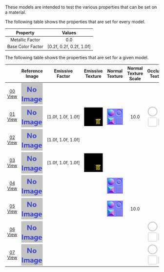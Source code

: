 These models are intended to test the various properties that can be set on a material.  

The following table shows the properties that are set for every model.  

| Property | **Values** |
| :---: | :---: |
| Metallic Factor | 0.0 |
| Base Color Factor | [0.2f,&nbsp;0.2f,&nbsp;0.2f,&nbsp;1.0f] |

 
The following table shows the properties that are set for a given model.  

|   | Reference Image | Emissive Factor | Emissive Texture | Normal Texture | Normal Texture Scale | Occlusion Texture | Occlusion Texture Strength |
| :---: | :---: | :---: | :---: | :---: | :---: | :---: | :---: |
| [00](Material_00.gltf)<br>[View](https://bghgary.github.io/glTF-Asset-Generator/Preview/BabylonJS/?fileName=Material_00.gltf) | [<img src="Thumbnails/Material_00.png" align="middle">](ReferenceImages/Material_00.png) |   |   |   |   |   |   |
| [01](Material_01.gltf)<br>[View](https://bghgary.github.io/glTF-Asset-Generator/Preview/BabylonJS/?fileName=Material_01.gltf) | [<img src="Thumbnails/Material_01.png" align="middle">](ReferenceImages/Material_01.png) | [1.0f,&nbsp;1.0f,&nbsp;1.0f] | [<img src="Thumbnails/Emissive_Plane.png" align="middle">](ReferenceImages/Emissive_Plane.png) | [<img src="Thumbnails/Normal_Plane.png" align="middle">](ReferenceImages/Normal_Plane.png) | 10.0 | [<img src="Thumbnails/Occlusion_Plane.png" align="middle">](ReferenceImages/Occlusion_Plane.png) | 0.5 |
| [02](Material_02.gltf)<br>[View](https://bghgary.github.io/glTF-Asset-Generator/Preview/BabylonJS/?fileName=Material_02.gltf) | [<img src="Thumbnails/Material_02.png" align="middle">](ReferenceImages/Material_02.png) | [1.0f,&nbsp;1.0f,&nbsp;1.0f] |   |   |   |   |   |
| [03](Material_03.gltf)<br>[View](https://bghgary.github.io/glTF-Asset-Generator/Preview/BabylonJS/?fileName=Material_03.gltf) | [<img src="Thumbnails/Material_03.png" align="middle">](ReferenceImages/Material_03.png) | [1.0f,&nbsp;1.0f,&nbsp;1.0f] | [<img src="Thumbnails/Emissive_Plane.png" align="middle">](ReferenceImages/Emissive_Plane.png) |   |   |   |   |
| [04](Material_04.gltf)<br>[View](https://bghgary.github.io/glTF-Asset-Generator/Preview/BabylonJS/?fileName=Material_04.gltf) | [<img src="Thumbnails/Material_04.png" align="middle">](ReferenceImages/Material_04.png) |   |   | [<img src="Thumbnails/Normal_Plane.png" align="middle">](ReferenceImages/Normal_Plane.png) |   |   |   |
| [05](Material_05.gltf)<br>[View](https://bghgary.github.io/glTF-Asset-Generator/Preview/BabylonJS/?fileName=Material_05.gltf) | [<img src="Thumbnails/Material_05.png" align="middle">](ReferenceImages/Material_05.png) |   |   | [<img src="Thumbnails/Normal_Plane.png" align="middle">](ReferenceImages/Normal_Plane.png) | 10.0 |   |   |
| [06](Material_06.gltf)<br>[View](https://bghgary.github.io/glTF-Asset-Generator/Preview/BabylonJS/?fileName=Material_06.gltf) | [<img src="Thumbnails/Material_06.png" align="middle">](ReferenceImages/Material_06.png) |   |   |   |   | [<img src="Thumbnails/Occlusion_Plane.png" align="middle">](ReferenceImages/Occlusion_Plane.png) |   |
| [07](Material_07.gltf)<br>[View](https://bghgary.github.io/glTF-Asset-Generator/Preview/BabylonJS/?fileName=Material_07.gltf) | [<img src="Thumbnails/Material_07.png" align="middle">](ReferenceImages/Material_07.png) |   |   |   |   | [<img src="Thumbnails/Occlusion_Plane.png" align="middle">](ReferenceImages/Occlusion_Plane.png) | 0.5 |
 
